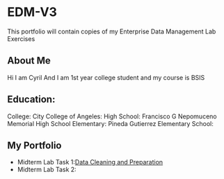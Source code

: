 # EDM-V3
This portfolio will contain copies of my Enterprise Data Management Lab Exercises 
## About Me
Hi I am Cyril And I am 1st year college student and my course is BSIS
## Education:
College: City College of Angeles:
High School: Francisco G Nepomuceno Memorial High School
Elementary: Pineda Gutierrez Elementary School:

## My Portfolio
- Midterm Lab Task 1:[Data Cleaning and Preparation](Midterm%20Task%201/README.MD)
- Midterm Lab Task 2:
